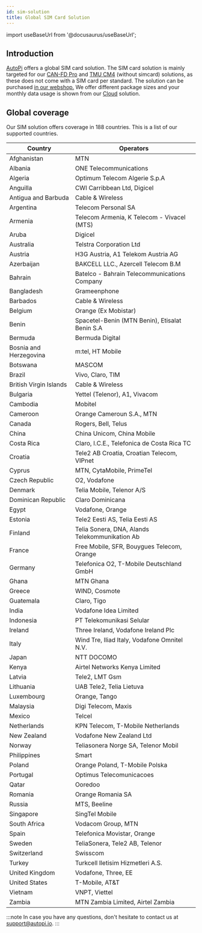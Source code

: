 ```yaml
---
id: sim-solution
title: Global SIM Card Solution
---
```

import useBaseUrl from '@docusaurus/useBaseUrl';

## Introduction
[AutoPi](https://www.autopi.io) offers a global SIM card solution. The SIM card solution is mainly targeted for our [CAN-FD Pro](https://www.autopi.io/hardware/autopi-canfd-pro) and [TMU CM4](https://www.autopi.io/hardware/autopi-tmu-cm4) (without simcard) solutions, as these does not come with a SIM card per standard. 
The solution can be purchased <a href="https://shop.autopi.io/products/global-sim-card-solution">in our webshop.</a> We offer different package sizes and your monthly data usage is shown from our [Cloud](https://www.autopi.io/software-platform/cloud-management) solution. 


## Global coverage

Our SIM solution offers coverage in 188 countries. This is a list of our supported countries. 


| Country                | Operators                                      |
|------------------------|-----------------------------------------------|
| Afghanistan            | MTN                                           |
| Albania                | ONE Telecommunications                        |
| Algeria                | Optimum Telecom Algerie S.p.A                 |
| Anguilla               | CWI Carribbean Ltd, Digicel                   |
| Antigua and Barbuda    | Cable & Wireless                              |
| Argentina              | Telecom Personal SA                           |
| Armenia                | Telecom Armenia, K Telecom - Vivacel (MTS)    |
| Aruba                  | Digicel                                       |
| Australia              | Telstra Corporation Ltd                       |
| Austria                | H3G Austria, A1 Telekom Austria AG           |
| Azerbaijan             | BAKCELL LLC., Azercell Telecom B.M            |
| Bahrain                | Batelco - Bahrain Telecommunications Company  |
| Bangladesh             | Grameenphone                                  |
| Barbados               | Cable & Wireless                              |
| Belgium                | Orange (Ex Mobistar)                          |
| Benin                  | Spacetel-Benin (MTN Benin), Etisalat Benin S.A|
| Bermuda                | Bermuda Digital                               |
| Bosnia and Herzegovina | m:tel, HT Mobile                              |
| Botswana               | MASCOM                                        |
| Brazil                 | Vivo, Claro, TIM                              |
| British Virgin Islands | Cable & Wireless                              |
| Bulgaria               | Yettel (Telenor), A1, Vivacom                 |
| Cambodia               | Mobitel                                       |
| Cameroon               | Orange Cameroun S.A., MTN                     |
| Canada                 | Rogers, Bell, Telus                          |
| China                  | China Unicom, China Mobile                    |
| Costa Rica             | Claro, I.C.E., Telefonica de Costa Rica TC    |
| Croatia                | Tele2 AB Croatia, Croatian Telecom, VIPnet    |
| Cyprus                 | MTN, CytaMobile, PrimeTel                    |
| Czech Republic         | O2, Vodafone                                  |
| Denmark                | Telia Mobile, Telenor A/S                     |
| Dominican Republic     | Claro Dominicana                              |
| Egypt                  | Vodafone, Orange                              |
| Estonia                | Tele2 Eesti AS, Telia Eesti AS                |
| Finland                | Telia Sonera, DNA, Alands Telekommunikation Ab|
| France                 | Free Mobile, SFR, Bouygues Telecom, Orange    |
| Germany                | Telefonica O2, T-Mobile Deutschland GmbH      |
| Ghana                  | MTN Ghana                                     |
| Greece                 | WIND, Cosmote                                 |
| Guatemala              | Claro, Tigo                                   |
| India                  | Vodafone Idea Limited                         |
| Indonesia              | PT Telekomunikasi Selular                     |
| Ireland                | Three Ireland, Vodafone Ireland Plc           |
| Italy                  | Wind Tre, Iliad Italy, Vodafone Omnitel N.V.  |
| Japan                  | NTT DOCOMO                                    |
| Kenya                  | Airtel Networks Kenya Limited                 |
| Latvia                 | Tele2, LMT Gsm                                |
| Lithuania              | UAB Tele2, Telia Lietuva                      |
| Luxembourg             | Orange, Tango                                 |
| Malaysia               | Digi Telecom, Maxis                           |
| Mexico                 | Telcel                                        |
| Netherlands            | KPN Telecom, T-Mobile Netherlands             |
| New Zealand            | Vodafone New Zealand Ltd                      |
| Norway                 | Teliasonera Norge SA, Telenor Mobil           |
| Philippines            | Smart                                         |
| Poland                 | Orange Poland, T-Mobile Polska                |
| Portugal               | Optimus Telecomunicacoes                      |
| Qatar                  | Ooredoo                                       |
| Romania                | Orange Romania SA                             |
| Russia                 | MTS, Beeline                                  |
| Singapore              | SingTel Mobile                                |
| South Africa           | Vodacom Group, MTN                            |
| Spain                  | Telefonica Movistar, Orange                   |
| Sweden                 | TeliaSonera, Tele2 AB, Telenor                |
| Switzerland            | Swisscom                                      |
| Turkey                 | Turkcell Iletisim Hizmetleri A.S.             |
| United Kingdom         | Vodafone, Three, EE                           |
| United States          | T-Mobile, AT&T                                |
| Vietnam                | VNPT, Viettel                                 |
| Zambia                 | MTN Zambia Limited, Airtel Zambia             |

:::note
In case you have any questions, don't hesitate to contact us at [support@autopi.io](mailto:support@autopi.io).
:::

